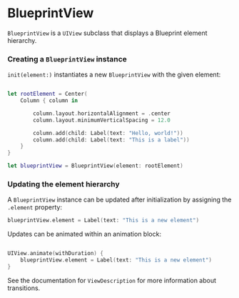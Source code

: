 # BlueprintView

`BlueprintView` is a `UIView` subclass that displays a Blueprint element hierarchy.


### Creating a `BlueprintView` instance

`init(element:)` instantiates a new `BlueprintView` with the given element:

```swift

let rootElement = Center(
    Column { column in

        column.layout.horizontalAlignment = .center
        column.layout.minimumVerticalSpacing = 12.0

        column.add(child: Label(text: "Hello, world!"))
        column.add(child: Label(text: "This is a label"))
    }
}

let blueprintView = BlueprintView(element: rootElement)
```


### Updating the element hierarchy

A `BlueprintView` instance can be updated after initialization by assigning the `.element` property:

```swift
blueprintView.element = Label(text: "This is a new element")
```

Updates can be animated within an animation block:

```swift

UIView.animate(withDuration) {
    blueprintView.element = Label(text: "This is a new element")
}

```

See the documentation for `ViewDescription` for more information about transitions.